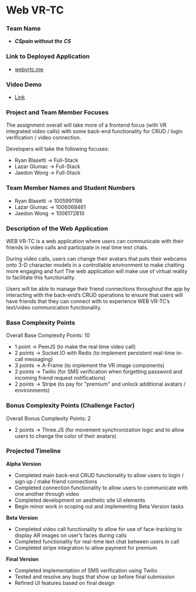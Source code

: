 # Web VR-TC

### Team Name

- **_CSpain without the CS_**

### Link to Deployed Application

- [webvrtc.me](https://webvrtc.me/)

### Video Demo

- [Link](https://youtu.be/g_hB0Npusy0)

### Project and Team Member Focuses

The assignment overall will take more of a frontend focus (with VR integrated video calls) with some back-end functionality for CRUD / login verification / video connection.

Developers will take the following focuses:

- Ryan Blasetti → Full-Stack
- Lazar Glumac → Full-Stack
- Jaedon Wong → Full-Stack

### Team Member Names and Student Numbers

- Ryan Blasetti → 1005991198
- Lazar Glumac → 1006068461
- Jaedon Wong → 1006172810

### Description of the Web Application

WEB VR-TC is a web application where users can communicate with their friends in video calls and participate in real time text chats.

During video calls, users can change their avatars that puts their webcams onto 3-D character models in a controllable environment
to make chatting more engaging and fun! The web application will make use of virtual reality to facilitate this functionality.

Users will be able to manage their friend connections throughout the app by interacting with the back-end’s CRUD operations to ensure that users will have friends that they can connect with to experience WEB VR-TC’s text/video communication functionality.

### Base Complexity Points

Overall Base Complexity Points: 10

- 1 point → PeerJS (to make the real time video call)
- 2 points → Socket.IO with Redis (to implement persistent real-time in-call messaging)
- 3 points → A-Frame (to implement the VR image components)
- 2 points → Twilio (for SMS verification when forgetting password and incoming friend request notifications)
- 2 points → Stripe (to pay for "premium" and unlock additional avatars / environments)

### Bonus Complexity Points (Challenge Factor)

Overall Bonus Complexity Points: 2

- 2 points → Three.JS (for movement synchronization logic and to allow users to change the color of their avatars)

### Projected Timeline

**Alpha Version**

- Completed main back-end CRUD functionality to allow users to login / sign up / make friend connections
- Completed connection functionality to allow users to communicate with one another through video
- Completed development on aesthetic site UI elements
- Begin minor work in scoping out and implementing Beta Version tasks

**Beta Version**

- Completed video call functionality to allow for use of face-tracking to display AR images on user’s faces during calls
- Completed functionality for real-time text chat between users in call
- Completed stripe integration to allow payment for premium

**Final Version**

- Completed implementation of SMS verification using Twilio
- Tested and resolve any bugs that show up before final submission
- Refined UI features based on final design
